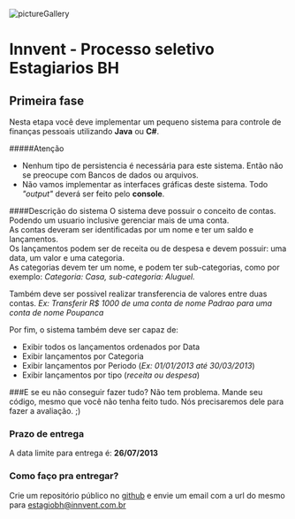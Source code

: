 ![pictureGallery](http://www.innvent.com.br/images/LogoInnvent.PNG "Innvent")

# Innvent - Processo seletivo Estagiarios BH


## Primeira fase
Nesta etapa você deve implementar um pequeno sistema para controle de finanças pessoais utilizando **Java** ou **C#**.

#####Atenção
* Nenhum tipo de persistencia é necessária para este sistema. Então não se preocupe com Bancos de dados ou arquivos.
* Não vamos implementar as interfaces gráficas deste sistema. Todo *"output"* deverá ser feito pelo **console**.

####Descrição do sistema
O sistema deve possuir o conceito de contas. Podendo um usuario inclusive gerenciar mais de uma conta.  
As contas deveram ser identificadas por um nome e ter um saldo e lançamentos.   
Os lançamentos podem ser de receita ou de despesa e devem possuir: uma data, um valor e uma categoria.  
As categorias devem ter um nome, e podem ter sub-categorias, como por exemplo: *Categoria: Casa, sub-categoria: Aluguel.*

Também deve ser possivel realizar transferencia de valores entre duas contas. *Ex: Transferir R$ 1000 de uma conta de nome Padrao para uma conta de nome Poupanca*

Por fim, o sistema também deve ser capaz de:  

* Exibir todos os lançamentos ordenados por Data
* Exibir lançamentos por Categoria
* Exibir lançamentos por Periodo (*Ex: 01/01/2013 até 30/03/2013*)
* Exibir lançamentos por tipo (*receita ou despesa*)

###E se eu não conseguir fazer tudo?
Não tem problema. Mande seu código, mesmo que você não tenha feito tudo. Nós precisaremos dele para fazer a avaliação. ;)

### Prazo de entrega
A data limite para entrega é: **26/07/2013**

### Como faço pra entregar?
Crie um repositório público no [github](http://github.com) e envie um email com a url do mesmo para [estagiobh@innvent.com.br](mailto:estagiobh@innvent.com.br)
